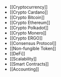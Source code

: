 - [[Cryptocurrency]]
- [[Crypto Cardano]]
- [[Crypto Bitcoin]]
- [[Crypto Ethereum]]
- [[Crypto Polkadot]]
- [[Crypto Monero]]
- [[Crypto ERGO]]
- [[Consensus Protocol]]
- [[Non-fungible Token]]
- [[DeFi]]
- [[Scalability]]
- [[Smart Contracts]]
- [[Accounting]]